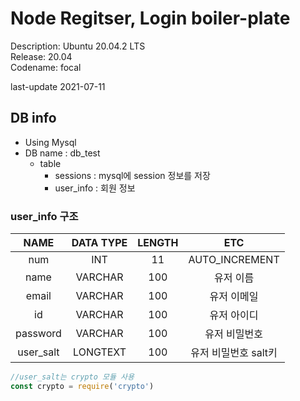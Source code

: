 # Node Regitser, Login boiler-plate

Description:	Ubuntu 20.04.2 LTS<br>
Release:	20.04<br>
Codename:	focal<br>

last-update 2021-07-11
## DB info
- Using Mysql
- DB name : db_test
  - table
    - sessions : mysql에 session 정보를 저장
    - user_info : 회원 정보
### user_info 구조

|NAME|DATA TYPE|LENGTH|ETC|
|:---:|:---:|:---:|:---:|
|num|INT|11|AUTO_INCREMENT|
|name|VARCHAR|100|유저 이름|
|email|VARCHAR|100|유저 이메일|
|id|VARCHAR|100|유저 아이디|
|password|VARCHAR|100|유저 비밀번호|
|user_salt|LONGTEXT|100|유저 비밀번호 salt키|

```javascript
//user_salt는 crypto 모듈 사용
const crypto = require('crypto')
```
